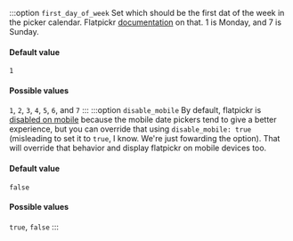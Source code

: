 :::option `first_day_of_week`
Set which should be the first dat of the week in the picker calendar. Flatpickr [documentation](https://flatpickr.js.org/localization/) on that. 1 is Monday, and 7 is Sunday.

#### Default value

`1`

#### Possible values

`1`, `2`, `3`, `4`, `5`, `6`, and `7`
:::
:::option `disable_mobile`
By default, flatpickr is [disabled on mobile](https://flatpickr.js.org/mobile-support/) because the mobile date pickers tend to give a better experience, but you can override that using `disable_mobile: true` (misleading to set it to `true`, I know. We're just fowarding the option). That will override that behavior and display flatpickr on mobile devices too.

#### Default value

`false`

#### Possible values

`true`, `false`
:::

